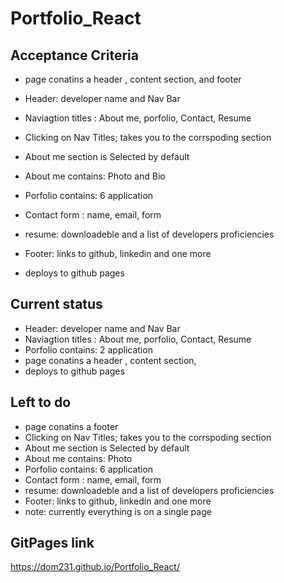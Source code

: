 # Portfolio_React

## Acceptance Criteria 

* page conatins a header , content section, and footer 

* Header: developer name and Nav Bar
* Naviagtion titles : About me, porfolio, Contact, Resume
* Clicking on Nav Titles; takes you to the corrspoding section 
* About me section is Selected by default 
* About me contains: Photo and Bio 
* Porfolio contains: 6 application 
* Contact form : name, email, form
* resume: downloadeble and a list of developers proficiencies 
* Footer: links to github, linkedin and one more 
* deploys to github pages


## Current status 
* Header: developer name and Nav Bar
* Naviagtion titles : About me, porfolio, Contact, Resume
* Porfolio contains: 2 application 
* page conatins a header , content section, 
* deploys to github pages

## Left to do
* page conatins a  footer 
* Clicking on Nav Titles; takes you to the corrspoding section 
* About me section is Selected by default 
* About me contains: Photo 
* Porfolio contains: 6 application 
* Contact form : name, email, form
* resume: downloadeble and a list of developers proficiencies 
* Footer: links to github, linkedin and one more 
* note: currently everything is on a single page 

## GitPages link 

https://dom231.github.io/Portfolio_React/
